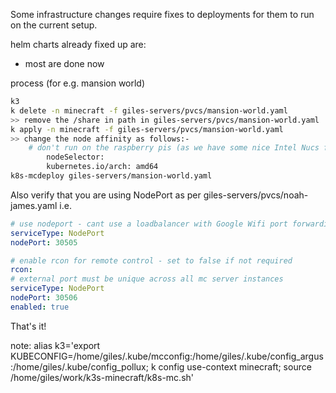 Some infrastructure changes require fixes to deployments for them to run on
the current setup.

helm charts already fixed up are:

- most are done now

process (for e.g. mansion world)
```bash
k3
k delete -n minecraft -f giles-servers/pvcs/mansion-world.yaml
>> remove the /share in path in giles-servers/pvcs/mansion-world.yaml
k apply -n minecraft -f giles-servers/pvcs/mansion-world.yaml
>> change the node affinity as follows:-
    # don't run on the raspberry pis (as we have some nice Intel Nucs for this)
        nodeSelector:
        kubernetes.io/arch: amd64
k8s-mcdeploy giles-servers/mansion-world.yaml
```
Also verify that you are using NodePort as per giles-servers/pvcs/noah-james.yaml
i.e.

```yaml
# use nodeport - cant use a loadbalancer with Google Wifi port forwarding :-(
serviceType: NodePort
nodePort: 30505

# enable rcon for remote control - set to false if not required
rcon:
# external port must be unique across all mc server instances
serviceType: NodePort
nodePort: 30506
enabled: true
```

That's it!


note: alias k3='export KUBECONFIG=/home/giles/.kube/mcconfig:/home/giles/.kube/config_argus:/home/giles/.kube/config_pollux; k config use-context minecraft; source /home/giles/work/k3s-minecraft/k8s-mc.sh'